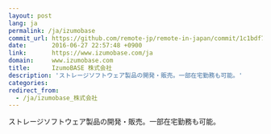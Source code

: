 ```yaml
---
layout: post
lang: ja
permalink: /ja/izumobase
commit_url: https://github.com/remote-jp/remote-in-japan/commit/1c1bdf74627d0657f3cfb9e0abdb197a962121fc
date:       2016-06-27 22:57:48 +0900
link:       https://www.izumobase.com/ja
domain:     www.izumobase.com
title:      IzumoBASE 株式会社
description: 'ストレージソフトウェア製品の開発・販売。一部在宅勤務も可能。'
categories: 
redirect_from:
  - /ja/izumobase_株式会社
---
```


<p>ストレージソフトウェア製品の開発・販売。一部在宅勤務も可能。</p>
